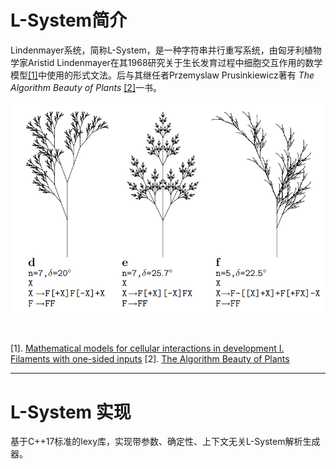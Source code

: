 
# L-System简介

Lindenmayer系统，简称L-System，是一种字符串并行重写系统，由匈牙利植物学家Aristid Lindenmayer在其1968研究关于生长发育过程中细胞交互作用的数学模型[[1]](https://doi.org/10.1016/0022-5193(68)90079-9)中使用的形式文法。后与其继任者Przemyslaw Prusinkiewicz著有 _The Algorithm Beauty of Plants_ [[2]](http://algorithmicbotany.org/papers/abop/abop.pdf)一书。


![LSystemExample](/assets/images/LSystemExample.png)

<br/>


[1]. [Mathematical models for cellular interactions in development I. Filaments with one-sided inputs](https://doi.org/10.1016/0022-5193(68)90079-9)
[2]. [The Algorithm Beauty of Plants](http://algorithmicbotany.org/papers/abop/abop.pdf)


---

# L-System 实现

基于C++17标准的lexy库，实现带参数、确定性、上下文无关L-System解析生成器。



